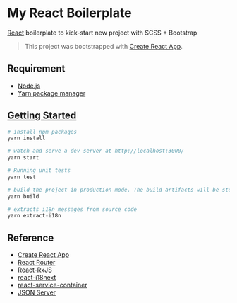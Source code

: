 # My React Boilerplate

[React](https://reactjs.org/) boilerplate to kick-start new project with SCSS + Bootstrap

> This project was bootstrapped with [Create React App](https://github.com/facebook/create-react-app).

## Requirement

- [Node.js](https://nodejs.org)
- [Yarn package manager](https://yarnpkg.com/)

## [Getting Started](https://create-react-app.dev/docs/getting-started)

```sh
# install npm packages
yarn install

# watch and serve a dev server at http://localhost:3000/
yarn start

# Running unit tests
yarn test

# build the project in production mode. The build artifacts will be stored in the `build/` directory
yarn build

# extracts i18n messages from source code
yarn extract-i18n
```

## Reference

- [Create React App](https://create-react-app.dev/)
- [React Router](https://reacttraining.com/react-router/)
- [React-RxJS](https://react-rxjs.org/)
- [react-i18next](https://react.i18next.com/)
- [react-service-container](https://github.com/traviskaufman/react-service-container)
- [JSON Server](https://github.com/typicode/json-server)
